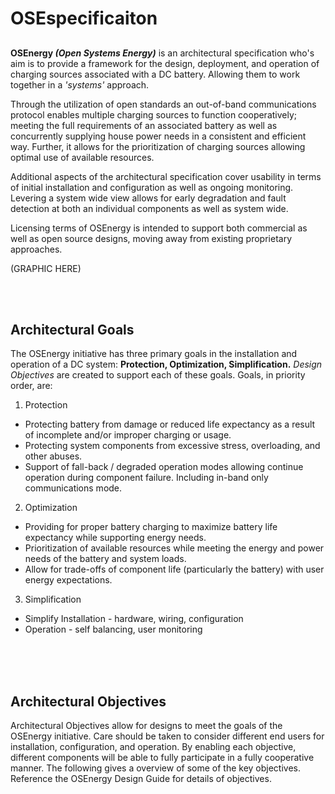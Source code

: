 
 
# OSEspecificaiton
## 
**OSEnergy _(Open Systems Energy)_** is an architectural specification who's aim is to provide a framework for the design, deployment, and operation of charging sources associated with a DC battery.  Allowing them to work together in a *'systems'* approach.
 
Through the utilization of open standards an out-of-band communications protocol enables multiple charging sources to function cooperatively; meeting the full requirements of an associated battery as well as concurrently supplying house power needs in  a consistent and efficient way.  Further, it allows for the prioritization of charging sources allowing optimal use of available resources.
 
Additional aspects of the architectural specification cover usability in terms of initial installation and configuration as well as ongoing monitoring.  Levering a system wide view allows for early degradation and fault detection at both an individual components as well as system wide.
 
Licensing terms of OSEnergy is intended to support both commercial as well as open source designs, moving away from existing proprietary approaches.
 
(GRAPHIC HERE)
 
 
<br><br>
## Architectural Goals
The OSEnergy initiative has three primary goals in the installation and operation of a DC system:  **Protection, Optimization, Simplification.**     _Design Objectives_ are created to support each of these goals.  Goals, in priority order, are:
 
1. Protection
* Protecting battery from damage or reduced life expectancy as a result of incomplete and/or improper charging or usage.
* Protecting system components from excessive stress, overloading, and other abuses.
* Support of fall-back / degraded operation modes allowing continue operation during component failure.  Including in-band only communications mode.
2. Optimization
* Providing for proper battery charging to maximize battery life expectancy while supporting energy needs.
* Prioritization of available resources while meeting the energy and power needs of the battery and system loads.
* Allow for trade-offs of component life (particularly the battery) with user energy expectations. 
3. Simplification
*  Simplify  Installation  - hardware, wiring, configuration
* Operation                       - self balancing, user monitoring
<br><br>

<br><br>
## Architectural Objectives
Architectural Objectives allow for designs to meet the goals of the OSEnergy initiative.  Care should be taken to consider different end users for installation, configuration, and operation.  By enabling each objective, different components will be able to fully participate in a fully cooperative manner.  The following gives a overview of some of the key objectives.  Reference the OSEnergy Design Guide for details of objectives.
 
